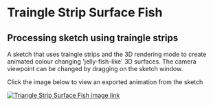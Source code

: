 # Traingle Strip Surface Fish
## Processing sketch using traingle strips

A sketch that uses traingle strips and the 3D rendering mode to create animated colour changing 'jelly-fish-like' 3D surfaces. 
The camera viewpoint can be changed by dragging on the sketch window.

Click the image below to view an exported animation from the sketch

[![Triangle Strip Surface Fish image link](http://img.youtube.com/vi/FHceObHQADM/0.jpg)](http://www.youtube.com/watch?v=FHceObHQADM "Triangle Strip Surface Fish - Processing")
